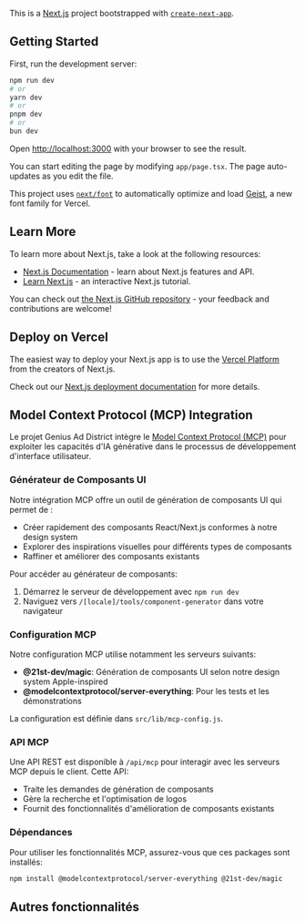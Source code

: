 This is a [Next.js](https://nextjs.org) project bootstrapped with [`create-next-app`](https://nextjs.org/docs/app/api-reference/cli/create-next-app).

## Getting Started

First, run the development server:

```bash
npm run dev
# or
yarn dev
# or
pnpm dev
# or
bun dev
```

Open [http://localhost:3000](http://localhost:3000) with your browser to see the result.

You can start editing the page by modifying `app/page.tsx`. The page auto-updates as you edit the file.

This project uses [`next/font`](https://nextjs.org/docs/app/building-your-application/optimizing/fonts) to automatically optimize and load [Geist](https://vercel.com/font), a new font family for Vercel.

## Learn More

To learn more about Next.js, take a look at the following resources:

- [Next.js Documentation](https://nextjs.org/docs) - learn about Next.js features and API.
- [Learn Next.js](https://nextjs.org/learn) - an interactive Next.js tutorial.

You can check out [the Next.js GitHub repository](https://github.com/vercel/next.js) - your feedback and contributions are welcome!

## Deploy on Vercel

The easiest way to deploy your Next.js app is to use the [Vercel Platform](https://vercel.com/new?utm_medium=default-template&filter=next.js&utm_source=create-next-app&utm_campaign=create-next-app-readme) from the creators of Next.js.

Check out our [Next.js deployment documentation](https://nextjs.org/docs/app/building-your-application/deploying) for more details.

## Model Context Protocol (MCP) Integration

Le projet Genius Ad District intègre le [Model Context Protocol (MCP)](https://github.com/modularml/mcp) pour exploiter les capacités d'IA générative dans le processus de développement d'interface utilisateur.

### Générateur de Composants UI

Notre intégration MCP offre un outil de génération de composants UI qui permet de :
- Créer rapidement des composants React/Next.js conformes à notre design system
- Explorer des inspirations visuelles pour différents types de composants
- Raffiner et améliorer des composants existants

Pour accéder au générateur de composants:
1. Démarrez le serveur de développement avec `npm run dev`
2. Naviguez vers `/[locale]/tools/component-generator` dans votre navigateur

### Configuration MCP

Notre configuration MCP utilise notamment les serveurs suivants:
- **@21st-dev/magic**: Génération de composants UI selon notre design system Apple-inspired
- **@modelcontextprotocol/server-everything**: Pour les tests et les démonstrations

La configuration est définie dans `src/lib/mcp-config.js`.

### API MCP

Une API REST est disponible à `/api/mcp` pour interagir avec les serveurs MCP depuis le client. Cette API:
- Traite les demandes de génération de composants
- Gère la recherche et l'optimisation de logos
- Fournit des fonctionnalités d'amélioration de composants existants

### Dépendances

Pour utiliser les fonctionnalités MCP, assurez-vous que ces packages sont installés:
```bash
npm install @modelcontextprotocol/server-everything @21st-dev/magic
```

## Autres fonctionnalités
